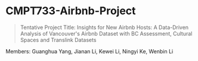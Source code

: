 # CMPT733-Airbnb-Project

> Tentative Project Title: 
> Insights for New Airbnb Hosts: A Data-Driven Analysis of Vancouver's Airbnb Dataset with BC Assessment, Cultural Spaces and Translink Datasets


Members: Guanghua Yang, Jianan Li, Kewei Li, Ningyi Ke, Wenbin Li
